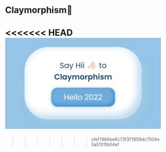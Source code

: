 # Claymorphism🎁 
<<<<<<< HEAD
![image](asset\claymorphism.png)
=======

>>>>>>> cfef7666ee6c73f371859dc7504e3a5101fb04ef
